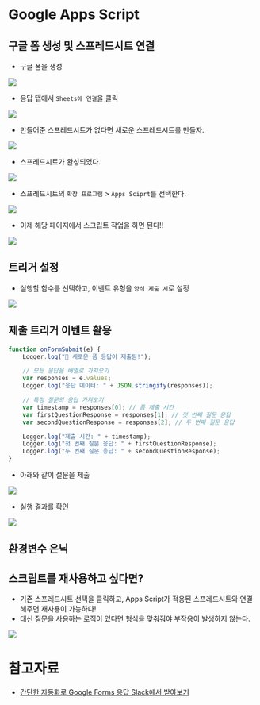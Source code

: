 # Google Apps Script

## 구글 폼 생성 및 스프레드시트 연결

- 구글 폼을 생성

<img src="img/connect_google_form_with_apps_script01.png">

- 응답 탭에서 `Sheets에 연결`을 클릭

<img src="img/connect_google_form_with_apps_script02.png">

- 만들어준 스프레드시트가 없다면 새로운 스프레드시트를 만들자.

<img src="img/connect_google_form_with_apps_script03.png">

- 스프레드시트가 완성되었다.

<img src="img/connect_google_form_with_apps_script04.png">

- 스프레드시트의 `확장 프로그램` > `Apps Sciprt`를 선택한다.

<img src="img/connect_google_form_with_apps_script05.png">

- 이제 해당 페이지에서 스크립트 작업을 하면 된다!!

<img src="img/connect_google_form_with_apps_script06.png">

## 트리거 설정

- 실행할 함수를 선택하고, 이벤트 유형을 `양식 제출 시`로 설정

<img src="img/apps_script_trigger01.png">

## 제출 트리거 이벤트 활용

```javascript
function onFormSubmit(e) {
    Logger.log("📩 새로운 폼 응답이 제출됨!");

    // 모든 응답을 배열로 가져오기
    var responses = e.values;
    Logger.log("응답 데이터: " + JSON.stringify(responses));

    // 특정 질문의 응답 가져오기
    var timestamp = responses[0]; // 폼 제출 시간
    var firstQuestionResponse = responses[1]; // 첫 번째 질문 응답
    var secondQuestionResponse = responses[2]; // 두 번째 질문 응답

    Logger.log("제출 시간: " + timestamp);
    Logger.log("첫 번째 질문 응답: " + firstQuestionResponse);
    Logger.log("두 번째 질문 응답: " + secondQuestionResponse);
}
```

- 아래와 같이 설문을 제출

<img src="img/apps_script_trigger02.png">

- 실행 결과를 확인

<img src="img/apps_script_trigger03.png">

## 환경변수 은닉

## 스크립트를 재사용하고 싶다면?

- 기존 스프레드시트 선택을 클릭하고, Apps Script가 적용된 스프레드시트와 연결해주면 재사용이 가능하다!
- 대신 질문을 사용하는 로직이 있다면 형식을 맞춰줘야 부작용이 발생하지 않는다.

<img src="img/app_script_reuse01.png">

# 참고자료

- [간단한 자동화로 Google Forms 응답 Slack에서 받아보기](https://www.babywhale.io/blog/google-forms-slack-integration)
